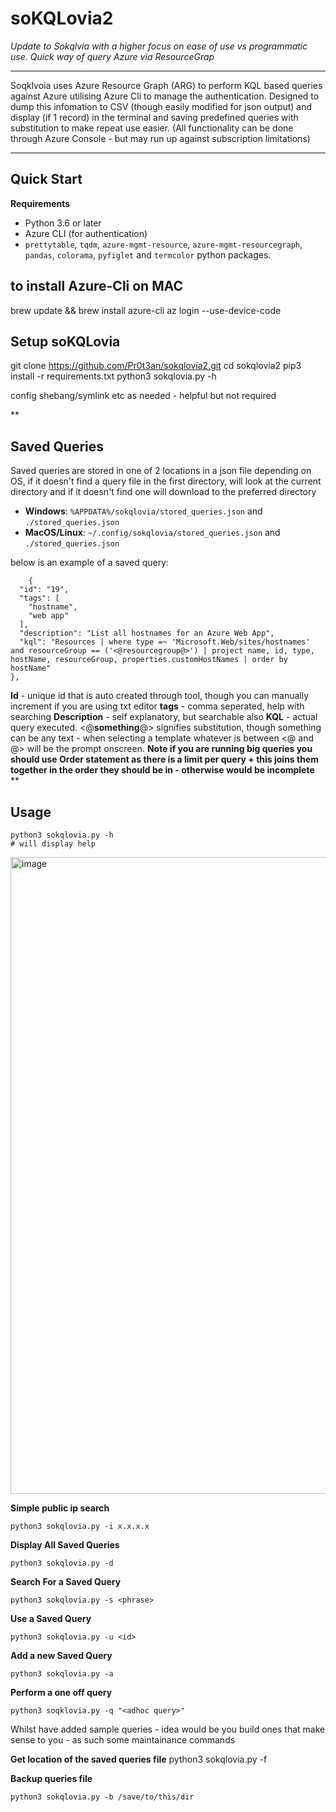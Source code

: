 # soKQLovia2

*Update to Sokqlvia with a higher focus on ease of use vs programmatic use. Quick way of query Azure via ResourceGrap*

---------

Soqklvoia uses Azure Resource Graph (ARG) to perform KQL based queries against Azure utilising Azure Cli to manage the authentication. Designed to dump this infomation to CSV (though easily modified for json output) and display (if 1 record) in the terminal and saving predefined queries with substitution to make repeat use easier. (All functionality can be done through Azure Console - but may run up against subscription limitations)

-----------
## Quick Start

**Requirements**
-   Python 3.6 or later
-   Azure CLI (for authentication)
-   `prettytable`, `tqdm`, `azure-mgmt-resource`, `azure-mgmt-resourcegraph`, `pandas`, `colorama`, `pyfiglet` and `termcolor` python packages.

## to install Azure-Cli on MAC

brew update && brew install azure-cli
az login --use-device-code

## Setup soKQLovia
git clone https://github.com/Pr0t3an/sokqlovia2.git
cd sokqlovia2
pip3 install -r requirements.txt
python3 sokqlovia.py -h

config shebang/symlink etc as needed - helpful but not required


**

## Saved Queries

Saved queries are stored in one of 2 locations in a json file depending on OS, if it doesn't find a query file in the first directory, will look at the current directory and if it doesn't find one will download to the preferred directory

-   **Windows**: `%APPDATA%/sokqlovia/stored_queries.json` and `./stored_queries.json`
-   **MacOS/Linux**: `~/.config/sokqlovia/stored_queries.json` and `./stored_queries.json`
 
below is an example of a saved query:

        {
      "id": "19",
      "tags": [
        "hostname",
        "web app"
      ],
      "description": "List all hostnames for an Azure Web App",
      "kql": "Resources | where type =~ 'Microsoft.Web/sites/hostnames' and resourceGroup == ('<@resourcegroup@>') | project name, id, type, hostName, resourceGroup, properties.customHostNames | order by hostName"
    },

**Id** - unique id that is auto created through tool, though you can manually increment if you are using txt editor
**tags** - comma seperated, help with searching
**Description** - self explanatory, but searchable also
**KQL** - actual query executed. <@**something**@> signifies substitution, though something can be any text - when selecting a template whatever is between <@ and @> will be the prompt onscreen. **Note if you are running big queries you should use Order statement as there is a limit per query + this joins them together in the order they should be in - otherwise would be incomplete**
**

## Usage

    python3 sokqlovia.py -h
    # will display help

<img width="1019" alt="image" src="https://user-images.githubusercontent.com/22748755/217561318-96e5108e-25e6-463a-9eb2-37b08bfbe6e6.png">


**Simple public ip search**
	

    python3 sokqlovia.py -i x.x.x.x
		

**Display All Saved Queries**

    python3 sokqlovia.py -d

**Search For a Saved Query**

    python3 sokqlovia.py -s <phrase>

**Use a Saved Query**

    python3 sokqlovia.py -u <id>

**Add a new Saved Query**

    python3 sokqlovia.py -a

**Perform a one off query**

    python3 soqklovia.py -q "<adhoc query>"

Whilst have added sample queries - idea would be you build ones that make sense to you - as such some maintainance commands

**Get location of the saved queries file**
    python3 sokqlovia.py -f

**Backup queries file**

    python3 sokqlovia.py -b /save/to/this/dir
